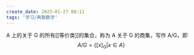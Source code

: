 ```yaml
---
create_date: 2023-01-27 08:11
tags: '学习/离散数学'
---
```


A 上的关于 G 的所有[[等价类]]的集合，称为 A 关于 G 的商集，写作 A/G，即
$$
A/G=\{ [x]_{G}|x\in A \}
$$
